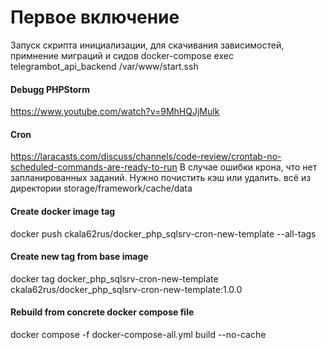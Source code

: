 # Первое включение

Запуск скрипта инициализации, для скачивания зависимостей, примнение миграций и сидов
docker-compose exec telegrambot_api_backend /var/www/start.ssh

#### Debugg PHPStorm

https://www.youtube.com/watch?v=9MhHQJjMulk

#### Cron

https://laracasts.com/discuss/channels/code-review/crontab-no-scheduled-commands-are-ready-to-run
В случае ошибки крона, что нет запланированных заданий.
Нужно почистить кэш или удалить.
всё из директории storage/framework/cache/data

#### Create docker image tag

docker push ckala62rus/docker_php_sqlsrv-cron-new-template --all-tags

#### Create new tag from base image

docker tag docker_php_sqlsrv-cron-new-template ckala62rus/docker_php_sqlsrv-cron-new-template:1.0.0

#### Rebuild from concrete docker compose file

docker compose -f docker-compose-all.yml build --no-cache
